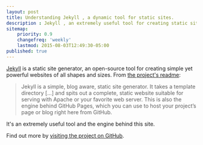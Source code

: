 ```yaml
---
layout: post
title: Understanding Jekyll , a dynamic tool for static sites.
description : Jekyll , an extremely useful tool for creating static sites. It generates static site from dynamic content.
sitemap:
    priority: 0.9
    changefreq: 'weekly'
    lastmod: 2015-08-03T12:49:30-05:00
published: true
---
```


[Jekyll](http://jekyllrb.com) is a static site generator, an open-source tool for creating simple yet powerful websites of all shapes and sizes. From [the project's readme](https://github.com/mojombo/jekyll/blob/master/README.markdown):

  > Jekyll is a simple, blog aware, static site generator. It takes a template directory [...] and spits out a complete, static website suitable for serving with Apache or your favorite web server. This is also the engine behind GitHub Pages, which you can use to host your project’s page or blog right here from GitHub.

It's an extremely useful tool and the engine behind this site.

Find out more by [visiting the project on GitHub](https://github.com/mojombo/jekyll).